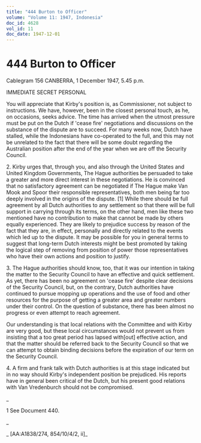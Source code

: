 ```yaml
---
title: "444 Burton to Officer"
volume: "Volume 11: 1947, Indonesia"
doc_id: 4628
vol_id: 11
doc_date: 1947-12-01
---
```


# 444 Burton to Officer

Cablegram 156 CANBERRA, 1 December 1947, 5.45 p.m.

IMMEDIATE SECRET PERSONAL

You will appreciate that Kirby's position is, as Commissioner, not subject to instructions. We have, however, been in the closest personal touch, as he, on occasions, seeks advice. The time has arrived when the utmost pressure must be put on the Dutch if 'cease fire' negotiations and discussions on the substance of the dispute are to succeed. For many weeks now, Dutch have stalled, while the Indonesians have co-operated to the full, and this may not be unrelated to the fact that there will be some doubt regarding the Australian position after the end of the year when we are off the Security Council.

2\. Kirby urges that, through you, and also through the United States and United Kingdom Governments, The Hague authorities be persuaded to take a greater and more direct interest in these negotiations. He is convinced that no satisfactory agreement can be negotiated if The Hague make Van Mook and Spoor their responsible representatives, both men being far too deeply involved in the origins of the dispute. [1] While there should be full agreement by all Dutch authorities to any settlement so that there will be full support in carrying through its terms, on the other hand, men like these two mentioned have no contribution to make that cannot be made by others equally experienced. They are likely to prejudice success by reason of the fact that they are, in effect, personally and directly related to the events which led up to the dispute. It may be possible for you in general terms to suggest that long-term Dutch interests might be best promoted by taking the logical step of removing from position of power those representatives who have their own actions and position to justify.

3\. The Hague authorities should know, too, that it was our intention in taking the matter to the Security Council to have an effective and quick settlement. As yet, there has been no agreement on 'cease fire' despite clear decisions of the Security Council, but, on the contrary, Dutch authorities have continued to pursue mopping up operations and the use of food and other resources for the purpose of getting a greater area and greater numbers under their control. On the question of substance, there has been almost no progress or even attempt to reach agreement.

Our understanding is that local relations with the Committee and with Kirby are very good, but these local circumstances would not prevent us from insisting that a too great period has lapsed with[out] effective action, and that the matter should be referred back to the Security Council so that we can attempt to obtain binding decisions before the expiration of our term on the Security Council.

4\. A firm and frank talk with Dutch authorities is at this stage indicated but in no way should Kirby's independent position be prejudiced. His reports have in general been critical of the Dutch, but his present good relations with Van Vredenburch should not be compromised.

_

1 See Document 440.

_

_ [AA:A1838/274, 854/10/4/2, ii]_
